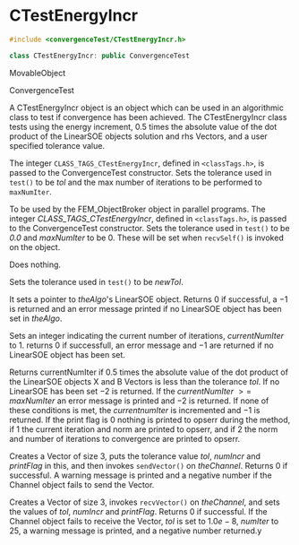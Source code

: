 # CTestEnergyIncr

```cpp
#include <convergenceTest/CTestEnergyIncr.h>

class CTestEnergyIncr: public ConvergenceTest
```


MovableObject

ConvergenceTest


A CTestEnergyIncr object is an object which can be used in an
algorithmic class to test if convergence has been achieved. The
CTestEnergyIncr class tests using the energy increment, 0.5 times the
absolute value of the dot product of the LinearSOE objects solution and
rhs Vectors, and a user specified tolerance value.


The integer `CLASS_TAGS_CTestEnergyIncr`, defined in  `<classTags.h>`,
is passed to the ConvergenceTest constructor. Sets the tolerance used in
`test()` to be *tol* and the max number of iterations to be performed to
`maxNumIter`.

To be used by the FEM_ObjectBroker object in parallel programs. The
integer *CLASS_TAGS_CTestEnergyIncr*, defined in  `<classTags.h>`, is
passed to the ConvergenceTest constructor. Sets the tolerance used in
`test()` to be *0.0* and *maxNumIter* to be $0$. These will be set when
`recvSelf()` is invoked on the object.




Does nothing.




Sets the tolerance used in `test()` to be *newTol*.

It sets a pointer to *theAlgo*'s LinearSOE object. Returns $0$ if
successful, a $-1$ is returned and an error message printed if no
LinearSOE object has been set in *theAlgo*.

Sets an integer indicating the current number of iterations,
*currentNumIter* to $1$. returns $0$ if successfull, an error message
and $-1$ are returned if no LinearSOE object has been set.

Returns currentNumIter if 0.5 times the absolute value of the dot
product of the LinearSOE objects X and B Vectors is less than the
tolerance *tol*. If no LinearSOE has been set $-2$ is returned. If the
*currentNumIter* $>=$ *maxNumIter* an error message is printed and $-2$
is returned. If none of these conditions is met, the *currentnumIter* is
incremented and $-1$ is returned. If the print flag is $0$ nothing is
printed to opserr during the method, if $1$ the current iteration and
norm are printed to opserr, and if $2$ the norm and number of iterations
to convergence are printed to opserr.

Creates a Vector of size 3, puts the tolerance value *tol*, *numIncr*
and *printFlag* in this, and then invokes `sendVector()` on
*theChannel*. Returns $0$ if successful. A warning message is printed
and a negative number if the Channel object fails to send the Vector.

Creates a Vector of size 3, invokes `recvVector()` on *theChannel*, and
sets the values of *tol*, *numIncr* and *printFlag*. Returns $0$ if
successful. If the Channel object fails to receive the Vector, *tol* is
set to $1.0e-8$, *numIter* to $25$, a warning message is printed, and a
negative number returned.y
